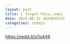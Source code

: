 ```yaml
--- 
layout: post 
title: I forgot this….oops 
date: 2021-06-25 1624635375 
categories: reddit 
--- 
```

https://redd.it/o7q449